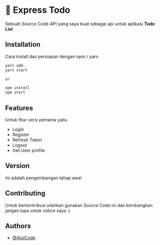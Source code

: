 
# 🚀 Express Todo

Sebuah Source Code API yang saya buat sebagai api untuk aplikasi **Todo List**


## Installation

Cara install dan persiapan dengan npm / yarn

```bash
yarn add
yarn start

or

npm install
npm start

```
    
## Features

Untuk fitur versi pertama yaitu

- Login
- Register
- Refresh Token
- Logout
- Get User profile



## Version

Ini adalah pengembangan tahap awal 


## Contributing

Untuk berkontribusi silahkan gunakan Source Code ini dan kembangkan jangan lupa untuk notice saya :)

## Authors

- [@AlulCode](https://www.github.com/AlulCode45)

